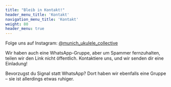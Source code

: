 ```yaml
---
title: "Bleib in Kontakt!"
header_menu_title: 'Kontakt'
navigation_menu_title: 'Kontakt'
weight: 80
header_menu: true
---
```

Folge uns auf Instagram: [@munich_ukulele_collective](https://www.instagram.com/munich_ukulele_collective/)

Wir haben auch eine WhatsApp-Gruppe, aber um Spammer fernzuhalten, teilen wir den Link nicht öffentlich. Kontaktiere uns, und wir senden dir eine Einladung!

Bevorzugst du Signal statt WhatsApp? Dort haben wir ebenfalls eine Gruppe – sie ist allerdings etwas ruhiger.

